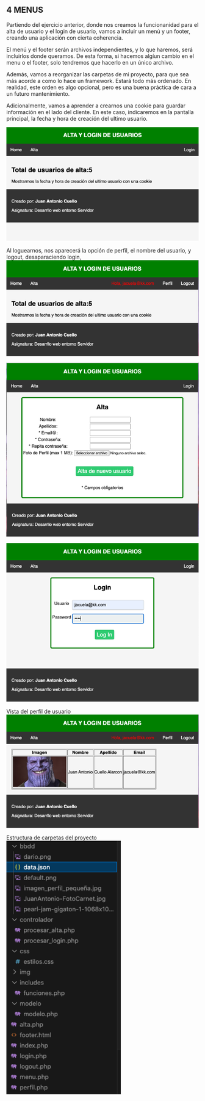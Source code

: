 ## 4 MENUS

Partiendo del ejercicio anterior, donde nos creamos la funcionanidad para el alta de usuario y el login de usuario, vamos a incluir un menú y un footer, creando una aplicación con cierta coherencia.

El menú y el footer serán archivos independientes, y lo que haremos, será incluirlos donde queramos. De esta forma, si hacemos algíun cambio en el menu o el footer, solo tendremos que hacerlo en un único archivo.

Además, vamos a reorganizar las carpetas de mi proyecto, para que sea más acorde a como lo hace un framework. Estará todo más ordenado. En realidad, este orden es algo opcional, pero es una buena práctica de cara a un futuro mantenimiento.

Adicionalmente, vamos a aprender a crearnos una cookie para guardar información en el lado del cliente. En este caso, indicaremos en la pantalla principal, la fecha y hora de creación del ultimo usuario.


![index sin loguear](img/index.png)

Al loguearnos, nos aparecerá la opción de perfil, el nombre del usuario, y logout, desaparaciendo login,
![index logueado](img/index_logueado.png)

![alta](img/alta.png)

![login](img/login.png)

Vista del perfil de usuario
![perfil](img/perfil.png)

Estructura de carpetas del proyecto
<img src="img/carpetas.png" width=300px>






